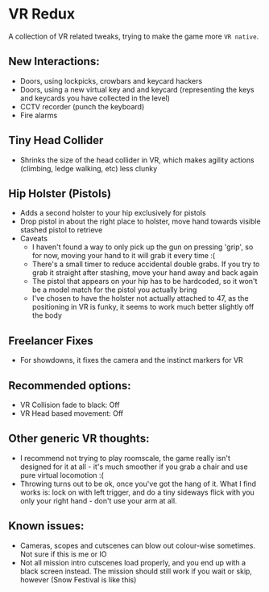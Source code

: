 # VR Redux
A collection of VR related tweaks, trying to make the game more `VR native`.

## New Interactions: 
* Doors, using lockpicks, crowbars and keycard hackers
* Doors, using a new virtual key and and keycard (representing the keys and keycards you have collected in the level) 
* CCTV recorder (punch the keyboard)
* Fire alarms

## Tiny Head Collider
* Shrinks the size of the head collider in VR, which makes agility actions (climbing, ledge walking, etc) less clunky

## Hip Holster (Pistols)
* Adds a second holster to your hip exclusively for pistols
* Drop pistol in about the right place to holster, move hand towards visible stashed pistol to retrieve
* Caveats
  * I haven't found a way to only pick up the gun on pressing 'grip', so for now, moving your hand to it will grab it every time :(
  * There's a small timer to reduce accidental double grabs. If you try to grab it straight after stashing, move your hand away and back again
  * The pistol that appears on your hip has to be hardcoded, so it won't be a model match for the pistol you actually bring
  * I've chosen to have the holster not actually attached to 47, as the positioning in VR is funky, it seems to work much better slightly off the body

## Freelancer Fixes
* For showdowns, it fixes the camera and the instinct markers for VR

## Recommended options:
* VR Collision fade to black: Off
* VR Head based movement: Off

## Other generic VR thoughts:
* I recommend not trying to play roomscale, the game really isn't designed for it at all - it's much smoother if you grab a chair and use pure virtual locomotion :(
* Throwing turns out to be ok, once you've got the hang of it. What I find works is: lock on with left trigger, and do a tiny sideways flick with you only your right hand - don't use your arm at all.

## Known issues:
* Cameras, scopes and cutscenes can blow out colour-wise sometimes. Not sure if this is me or IO
* Not all mission intro cutscenes load properly, and you end up with a black screen instead. The mission should still work if you wait or skip, however (Snow Festival is like this)